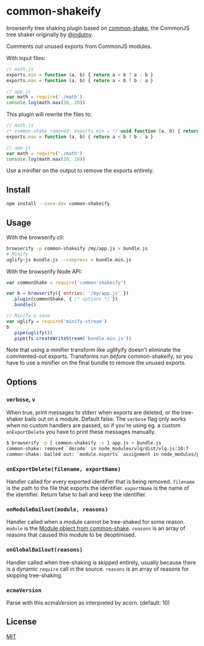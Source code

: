 # common-shakeify

browserify tree shaking plugin based on [common-shake](https://github.com/goto-bus-stop/common-shake), the CommonJS tree shaker originally by [@indutny](https://github.com/indutny).

Comments out unused exports from CommonJS modules.

With input files:

```js
// math.js
exports.min = function (a, b) { return a < b ? a : b }
exports.max = function (a, b) { return a < b ? b : a }

// app.js
var math = require('./math')
console.log(math.max(10, 20))
```

This plugin will rewrite the files to:

```js
// math.js
/* common-shake removed: exports.min = */ void function (a, b) { return a < b ? a : b }
exports.max = function (a, b) { return a < b ? b : a }

// app.js
var math = require('./math')
console.log(math.max(10, 20))
```

Use a minifier on the output to remove the exports entirely.

## Install

```bash
npm install --save-dev common-shakeify
```

## Usage

With the browserify cli:

```bash
browserify -p common-shakeify /my/app.js > bundle.js
# Minify
uglify-js bundle.js --compress > bundle.min.js
```

With the browserify Node API:

```js
var commonShake = require('common-shakeify')

var b = browserify({ entries: '/my/app.js' })
  .plugin(commonShake, { /* options */ })
  .bundle()

// Minify & save
var uglify = require('minify-stream')
b
  .pipe(uglify())
  .pipe(fs.createWriteStream('bundle.min.js'))
```

Note that using a minifier transform like uglifyify doesn't eliminate the commented-out exports.
Transforms run _before_ common-shakeify, so you have to use a minifier on the final bundle to remove the unused exports.

## Options

### `verbose`, `v`

When true, print messages to stderr when exports are deleted, or the tree-shaker bails out on a module.
Default false.
The `verbose` flag only works when no custom handlers are passed, so if you're using eg. a custom `onExportDelete` you have to print these messages manually.

```bash
$ browserify -p [ common-shakeify -v ] app.js > bundle.js
common-shake: removed `decode` in node_modules/vlq/dist/vlq.js:10:7
common-shake: bailed out: `module.exports` assignment in node_modules/process-nextick-args/index.js:20:3
```

### `onExportDelete(filename, exportName)`

Handler called for every exported identifier that is being removed.
`filename` is the path to the file that exports the identifier. `exportName` is the name of the identifier. Return false to bail and keep the identifier.

### `onModuleBailout(module, reasons)`

Handler called when a module cannot be tree-shaked for some reason.
`module` is the [Module object from common-shake](https://github.com/indutny/common-shake/blob/master/lib/shake/module.js).
`reasons` is an array of reasons that caused this module to be deoptimised.

### `onGlobalBailout(reasons)`

Handler called when tree-shaking is skipped entirely, usually because there is a dynamic `require` call in the source.
`reasons` is an array of reasons for skipping tree-shaking.

### `ecmaVersion`

Parse with this ecmaVersion as interpreted by acorn. (default: 10)

## License

[MIT](./LICENSE)
